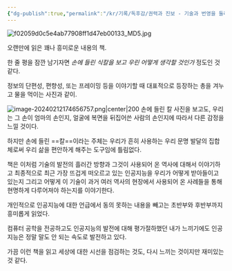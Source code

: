 ```yaml
---
{"dg-publish":true,"permalink":"/kr/기록/독후감/권력과 진보 - 기술과 번영을 둘러싼 천년의 쟁투/","title":"Power and Progress","tags":["📚Book"],"created":"2024-02-12","updated":"2024-02-12"}
---
```



![f02059d0c5e4ab77908ff1d47eb00133_MD5.jpg](/img/user/kr/%EA%B8%B0%EB%A1%9D/%EB%8F%85%ED%9B%84%EA%B0%90/assets/%EA%B6%8C%EB%A0%A5%EA%B3%BC%20%EC%A7%84%EB%B3%B4%20-%20%EA%B8%B0%EC%88%A0%EA%B3%BC%20%EB%B2%88%EC%98%81%EC%9D%84%20%EB%91%98%EB%9F%AC%EC%8B%BC%20%EC%B2%9C%EB%85%84%EC%9D%98%20%EC%9F%81%ED%88%AC/image/f02059d0c5e4ab77908ff1d47eb00133_MD5.jpg)

오랜만에 읽은 꽤나 흥미로운 내용의 책.

한 줄 평을 잠깐 남기자면 *손에 들린 식칼을 보고 우린 어떻게 생각할 것인가* 정도인 것 같다.

정보의 단편성, 편향성, 또는 프레이밍 등을 이야기할 때 대표적으로 등장하는 총을 겨누고 물을 먹이는 사진과 같이.

![image-20240212174656757.png|center|200](/img/user/kr/%EA%B8%B0%EB%A1%9D/%EB%8F%85%ED%9B%84%EA%B0%90/assets/%EA%B6%8C%EB%A0%A5%EA%B3%BC%20%EC%A7%84%EB%B3%B4%20-%20%EA%B8%B0%EC%88%A0%EA%B3%BC%20%EB%B2%88%EC%98%81%EC%9D%84%20%EB%91%98%EB%9F%AC%EC%8B%BC%20%EC%B2%9C%EB%85%84%EC%9D%98%20%EC%9F%81%ED%88%AC/image-20240212174656757.png)
손에 들린 칼 사진을 보고도, 우리는 그 손이 엄마의 손인지, 얼굴에 복면을 뒤집어쓴 사람의 손인지에 따라서 다른 감정을 느낄 것이다.

하지만 손에 들린 ==칼==이라는 주체는 우리가 흔히 사용하는 우리 문명 발달의 집합체로써 우리 삶을 편안하게 해주는 도구임에 틀림없다.

책은 이처럼 기술의 발전의 흘러간 방향과 그것이 사용되어 온 역사에 대해서 이야기하고 최종적으로 최근 가장 뜨겁게 떠오르고 있는 인공지능을 우리가 어떻게 받아들이고 있는지 그리고 어떻게 이 기술이 과거 여러 역사의 현장에서 사용되어 온 사례들을 통해 현명하게 다루어져야 하는지를 이야기한다.

개인적으로 인공지능에 대한 언급에서 동의 못하는 내용을 빼고는 초반부와 후반부까지 흥미롭게 읽었다.

컴퓨터 공학을 전공하고도 인공지능의 발전에 대해 평가절하했던 내가 느끼기에도 인공지능은 정말 말도 안 되는 속도로 발전하고 있다.

가끔 이런 책을 읽고 세상에 대한 시선을 점검하는 것도, 다시 느끼는 것이지만 재미있는 것 같다.
